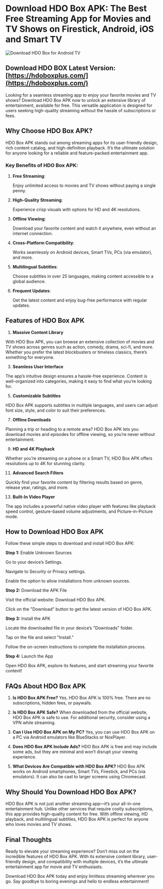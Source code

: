 # Download HDO Box APK: The Best Free Streaming App for Movies and TV Shows on Firestick, Android, iOS and Smart TV

![Download HDO Box for Android TV](https://github.com/user-attachments/assets/3eb36435-83f8-46e5-a240-11dbefed36b1)

## **Download HDO BOX Latest Version**: [https://hdoboxplus.com/](https://hdoboxplus.com/)

Looking for a seamless streaming app to enjoy your favorite movies and TV shows? Download HDO Box APK now to unlock an extensive library of entertainment, available for free.
This versatile application is designed for users seeking high-quality streaming without the hassle of subscriptions or fees.

## Why Choose HDO Box APK?

HDO Box APK stands out among streaming apps for its user-friendly design, rich content catalog, and high-definition playback. It’s the ultimate solution for anyone looking for a reliable and feature-packed entertainment app.

### Key Benefits of HDO Box APK:

1. **Free Streaming**:

   Enjoy unlimited access to movies and TV shows without paying a single penny.
   
2. **High-Quality Streaming**:
  
   Experience crisp visuals with options for HD and 4K resolutions.
   
3. **Offline Viewing**:
  
   Download your favorite content and watch it anywhere, even without an internet connection.
    
4. **Cross-Platform Compatibility**:
   
   Works seamlessly on Android devices, Smart TVs, PCs (via emulator), and more.
    
5. **Multilingual Subtitles**:
   
    Choose subtitles in over 25 languages, making content accessible to a global audience.
    
6. **Frequent Updates**:
   
    Get the latest content and enjoy bug-free performance with regular updates.
    
## Features of HDO Box APK

1. **Massive Content Library**
   
With HDO Box APK, you can browse an extensive collection of movies and TV shows across genres such as action, comedy, drama, sci-fi, and more. Whether you prefer the latest blockbusters or timeless classics, there’s something for everyone.

3. **Seamless User Interface**
   
The app’s intuitive design ensures a hassle-free experience. Content is well-organized into categories, making it easy to find what you’re looking for.

5. **Customizable Subtitles**
   
HDO Box APK supports subtitles in multiple languages, and users can adjust font size, style, and color to suit their preferences.

7. **Offline Downloads**
   
Planning a trip or heading to a remote area? HDO Box APK lets you download movies and episodes for offline viewing, so you’re never without entertainment.

9. **HD and 4K Playback**
    
Whether you’re streaming on a phone or a Smart TV, HDO Box APK offers resolutions up to 4K for stunning clarity.

11. **Advanced Search Filters**
    
Quickly find your favorite content by filtering results based on genre, release year, ratings, and more.

13. **Built-In Video Player**
    
The app includes a powerful native video player with features like playback speed control, gesture-based volume adjustments, and Picture-in-Picture mode.

## How to Download HDO Box APK

Follow these simple steps to download and install HDO Box APK:

**Step 1:** Enable Unknown Sources

Go to your device’s Settings.

Navigate to Security or Privacy settings.

Enable the option to allow installations from unknown sources.

**Step 2:** Download the APK File

Visit the official website: Download HDO Box APK.

Click on the "Download" button to get the latest version of HDO Box APK.

**Step 3:** Install the APK

Locate the downloaded file in your device’s "Downloads" folder.

Tap on the file and select "Install."

Follow the on-screen instructions to complete the installation process.

**Step 4:** Launch the App

Open HDO Box APK, explore its features, and start streaming your favorite content!

## FAQs About HDO Box APK

1. **Is HDO Box APK Free?**
Yes, HDO Box APK is 100% free. There are no subscriptions, hidden fees, or paywalls.

2. **Is HDO Box APK Safe?**
When downloaded from the official website, HDO Box APK is safe to use. For additional security, consider using a VPN while streaming.

3. **Can I Use HDO Box APK on My PC?**
Yes, you can use HDO Box APK on a PC via Android emulators like BlueStacks or NoxPlayer.

4. **Does HDO Box APK Include Ads?**
HDO Box APK is free and may include some ads, but they are minimal and won’t disrupt your viewing experience.

5. **What Devices Are Compatible with HDO Box APK?**
HDO Box APK works on Android smartphones, Smart TVs, Firestick, and PCs (via emulators). It can also be cast to larger screens using Chromecast.

## Why Should You Download HDO Box APK?
HDO Box APK is not just another streaming app—it’s your all-in-one entertainment hub. Unlike other services that require costly subscriptions, this app provides high-quality content for free. With offline viewing, HD playback, and multilingual subtitles, HDO Box APK is perfect for anyone who loves movies and TV shows.

## Final Thoughts
Ready to elevate your streaming experience? Don’t miss out on the incredible features of HDO Box APK. With its extensive content library, user-friendly design, and compatibility with multiple devices, it’s the ultimate entertainment app for movie and TV enthusiasts.

Download HDO Box APK today and enjoy limitless streaming wherever you go. Say goodbye to boring evenings and hello to endless entertainment!
